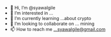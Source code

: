 - 👋 Hi, I’m @syawalgile
- 👀 I’m interested in ...
- 🌱 I’m currently learning ...about crypto
- 💞️ I’m looking to collaborate on ... mining 
- 📫 How to reach me ...syawalgile@gmail.com

<!---
syawalgile/syawalgile is a ✨ special ✨ repository because its `README.md` (this file) appears on your GitHub profile.
You can click the Preview link to take a look at your changes.
--->
